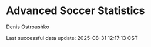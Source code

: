 # Advanced Soccer Statistics
Denis Ostroushko

<!-- gfm -->

Last successful data update: 2025-08-31 12:17:13 CST
